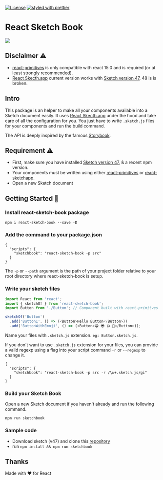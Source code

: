 [![License][license-image]][license-url]
[![styled with prettier][prettier-image]][prettier-url]

# React Sketch Book

![](https://github.com/frosato-ekino/react-sketch-book/blob/master/img/capture.png)

## Disclaimer :warning:
* [react-primitives][react-primitives-url] is only compatible with react 15.0 and is required (or at least strongly recommended).
* [React Skecth.app][react-sketchapp-url] current version works with [Sketch version 47][sketch-url], 48 is is broken.

## Intro

This package is an helper to make all your components available into a Sketch document easily. 
It uses [React Skecth.app][react-sketchapp-url] under the hood and take care of all the configuration for you.
You just have to write ```.sketch.js``` files for your components and run the build command.

The API is deeply inspired by the famous [Storybook][storybook-url].



## Requirement :warning:
* First, make sure you have installed [Sketch version 47][sketch-url], & a recent npm version.
* Your components must be written using either [react-primitives][react-primitives-url] or [react-sketchapp][react-sketchapp-url].
* Open a new Sketch document 

## Getting Started :runner:

### Install react-sketch-book package

```
npm i react-sketch-book --save -D
```

### Add the command to your package.json

```
{
  "scripts": {
    "sketchbook": "react-sketch-book -p src"
  }
}
```
The `-p` or `--path` argument is the path of your project folder relative to your root directory where react-sketch-book is setup.

### Write your sketch files

```js
import React from 'react';
import { sketchOf } from 'react-sketch-book';
import Button from './Button'; // Component built with react-primitves or react-sketchapp

sketchOf('Button')
  .add('Button1', () => (<Button>Hello Button</Button>))
  .add('ButtonWithEmoji', () => (<Button>😀 😎 👍 💯</Button>));
```
Name your files with `.sketch.js` extension. `eg: Button.sketch.js`.

If you don't want to use `.sketch.js` extension for your files, you can provide a valid regexp using a flag into your script command `-r` or `--regexp` to change it.
```
{
  "scripts": {
    "sketchbook": "react-sketch-book -p src -r /\w+.sketch.js/gi"
  }
}
```

### Build your Sketch Book

Open a new Sketch document if you haven't already and run the following command.

```
npm run sketchbook
```

### Sample code

* Download sketch (v47) and clone this [repository](https://github.com/frosato-ekino/react-sketch-book_sample)
* run `npm install && npm run sketchbook`

## Thanks

Made with :hearts: for React

[sketch-url]: https://www.sketchapp.com/updates/
[storybook-url]: https://github.com/storybooks/storybook
[react-sketchapp-url]: https://github.com/airbnb/react-sketchapp
[react-primitives-url]: https://github.com/lelandrichardson/react-primitives
[prettier-image]: https://img.shields.io/badge/styled_with-prettier-ff69b4.svg?style=flat-square
[prettier-url]: https://github.com/prettier/prettier
[license-image]: https://img.shields.io/github/license/frosato-ekino/react-sketch-book.svg?style=flat-square
[license-url]: https://github.com/frosato-ekino/react-sketch-book/blob/master/LICENSE
